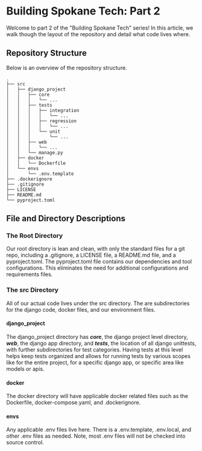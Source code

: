# **Building Spokane Tech: Part 2**

Welcome to part 2 of the "Building Spokane Tech" series! In this article, we walk though the layout of the repository and detail what code lives where.


## **Repository Structure**

Below is an overview of the repository structure.

```plaintext
.
├── src
│   ├── django_project
│   │   ├── core
│   │   │   └── ...
│   │   ├── tests
│   │   │   ├── integration
│   │   │   │   └── ...
│   │   │   ├── regression
│   │   │   │   └── ...
│   │   │   └── unit
│   │   │       └── ...
│   │   ├── web
│   │   │   └── ...
│   │   └── manage.py
│   ├── docker
│   │   └── Dockerfile
│   └── envs
│       └── .env.template
├── .dockerignore
├── .gitignore
├── LICENSE
├── README.md
└── pyproject.toml
```

## **File and Directory Descriptions**

### **The Root Directory**
Our root directory is lean and clean, with only the standard files for a git repo, including a .gitignore, a LICENSE file, a README.md file, and a pyproject.toml. 
The pyproject.toml file contains our dependencies and tool configurations. This eliminates the need for additional configurations and requirements files. 

### **The src Directory**
All of our actual code lives under the src directory. The are subdirectories for the django code, docker files, and our environment files.

#### django_project
The django_project directory has ***core***, the django project level directory, ***web***, the django app directory, and ***tests***, the location of all django unittests, with further subdirectories for test categories. Having tests at this level helps keep tests organized and allows for running tests by various scopes like for the entire project, for a specific django app, or specific area like models or apis.

#### docker
The docker directory will have applicable docker related files such as the Dockerfile, docker-compose.yaml, and .dockerignore. 

#### envs
Any applicable .env files live here. There is a .env.template, .env.local, and other .env files as needed. Note, most .env files will not be checked into source control.
